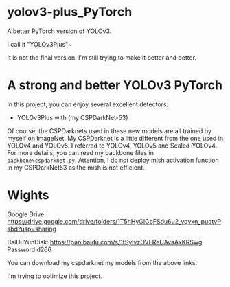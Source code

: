 # yolov3-plus_PyTorch
A better PyTorch version of YOLOv3. 

I call it "YOLOv3Plus"~

It is not the final version. I'm still trying to make it better and better.

# A strong and better YOLOv3 PyTorch

In this project, you can enjoy several excellent detectors: 

- YOLOv3Plus with (my CSPDarkNet-53)

Of course, the CSPDarknets used in these new models are all trained by myself on ImageNet. My CSPDarknet is a little different from the one used in YOLOv4 and YOLOv5. I referred to YOLOv4, YOLOv5 and Scaled-YOLOv4. For more details, you can read my backbone files in ```backbone\cspdarknet.py```. Attention, I do not deploy mish activation function in my CSPDarkNet53 as the mish is not efficient.

# Wights
Google Drive: https://drive.google.com/drive/folders/1T5hHyGICbFSdu6u2_vqvxn_puotvPsbd?usp=sharing 

BaiDuYunDisk: https://pan.baidu.com/s/1tSylvzOVFReUAvaAxKRSwg 
Password d266

You can download my cspdarknet my models from the above links.

I'm trying to optimize this project.
